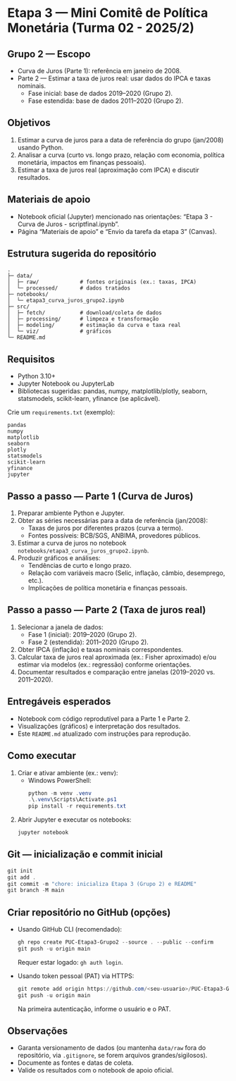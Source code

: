 # Etapa 3 — Mini Comitê de Política Monetária (Turma 02 - 2025/2)

## Grupo 2 — Escopo
- Curva de Juros (Parte 1): referência em janeiro de 2008.
- Parte 2 — Estimar a taxa de juros real: usar dados do IPCA e taxas nominais.
  - Fase inicial: base de dados 2019–2020 (Grupo 2).
  - Fase estendida: base de dados 2011–2020 (Grupo 2).

## Objetivos
1. Estimar a curva de juros para a data de referência do grupo (jan/2008) usando Python.
2. Analisar a curva (curto vs. longo prazo, relação com economia, política monetária, impactos em finanças pessoais).
3. Estimar a taxa de juros real (aproximação com IPCA) e discutir resultados.

## Materiais de apoio
- Notebook oficial (Jupyter) mencionado nas orientações: “Etapa 3 - Curva de Juros - scriptfinal.ipynb”.
- Página “Materiais de apoio” e “Envio da tarefa da etapa 3” (Canvas).

## Estrutura sugerida do repositório
```
.
├─ data/
│  ├─ raw/             # fontes originais (ex.: taxas, IPCA)
│  └─ processed/       # dados tratados
├─ notebooks/
│  └─ etapa3_curva_juros_grupo2.ipynb
├─ src/
│  ├─ fetch/           # download/coleta de dados
│  ├─ processing/      # limpeza e transformação
│  ├─ modeling/        # estimação da curva e taxa real
│  └─ viz/             # gráficos
└─ README.md
```

## Requisitos
- Python 3.10+
- Jupyter Notebook ou JupyterLab
- Bibliotecas sugeridas: pandas, numpy, matplotlib/plotly, seaborn, statsmodels, scikit-learn, yfinance (se aplicável).

Crie um `requirements.txt` (exemplo):
```
pandas
numpy
matplotlib
seaborn
plotly
statsmodels
scikit-learn
yfinance
jupyter
```

## Passo a passo — Parte 1 (Curva de Juros)
1. Preparar ambiente Python e Jupyter.
2. Obter as séries necessárias para a data de referência (jan/2008):
   - Taxas de juros por diferentes prazos (curva a termo).
   - Fontes possíveis: BCB/SGS, ANBIMA, provedores públicos.
3. Estimar a curva de juros no notebook `notebooks/etapa3_curva_juros_grupo2.ipynb`.
4. Produzir gráficos e análises:
   - Tendências de curto e longo prazo.
   - Relação com variáveis macro (Selic, inflação, câmbio, desemprego, etc.).
   - Implicações de política monetária e finanças pessoais.

## Passo a passo — Parte 2 (Taxa de juros real)
1. Selecionar a janela de dados:
   - Fase 1 (inicial): 2019–2020 (Grupo 2).
   - Fase 2 (estendida): 2011–2020 (Grupo 2).
2. Obter IPCA (inflação) e taxas nominais correspondentes.
3. Calcular taxa de juros real aproximada (ex.: Fisher aproximado) e/ou estimar via modelos (ex.: regressão) conforme orientações.
4. Documentar resultados e comparação entre janelas (2019–2020 vs. 2011–2020).

## Entregáveis esperados
- Notebook com código reprodutível para a Parte 1 e Parte 2.
- Visualizações (gráficos) e interpretação dos resultados.
- Este `README.md` atualizado com instruções para reprodução.

## Como executar
1. Criar e ativar ambiente (ex.: venv):
   - Windows PowerShell:
     ```powershell
     python -m venv .venv
     .\.venv\Scripts\Activate.ps1
     pip install -r requirements.txt
     ```
2. Abrir Jupyter e executar os notebooks:
   ```powershell
   jupyter notebook
   ```

## Git — inicialização e commit inicial
```powershell
git init
git add .
git commit -m "chore: inicializa Etapa 3 (Grupo 2) e README"
git branch -M main
```

## Criar repositório no GitHub (opções)
- Usando GitHub CLI (recomendado):
  ```powershell
  gh repo create PUC-Etapa3-Grupo2 --source . --public --confirm
  git push -u origin main
  ```
  Requer estar logado: `gh auth login`.

- Usando token pessoal (PAT) via HTTPS:
  ```powershell
  git remote add origin https://github.com/<seu-usuario>/PUC-Etapa3-Grupo2.git
  git push -u origin main
  ```
  Na primeira autenticação, informe o usuário e o PAT.

## Observações
- Garanta versionamento de dados (ou mantenha `data/raw` fora do repositório, via `.gitignore`, se forem arquivos grandes/sigilosos).
- Documente as fontes e datas de coleta.
- Valide os resultados com o notebook de apoio oficial.
